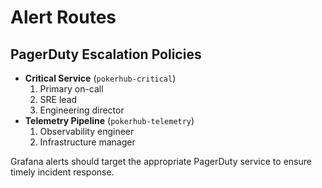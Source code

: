 # Alert Routes

## PagerDuty Escalation Policies

- **Critical Service** (`pokerhub-critical`)
  1. Primary on-call
  2. SRE lead
  3. Engineering director
- **Telemetry Pipeline** (`pokerhub-telemetry`)
  1. Observability engineer
  2. Infrastructure manager

Grafana alerts should target the appropriate PagerDuty service to ensure timely incident response.
